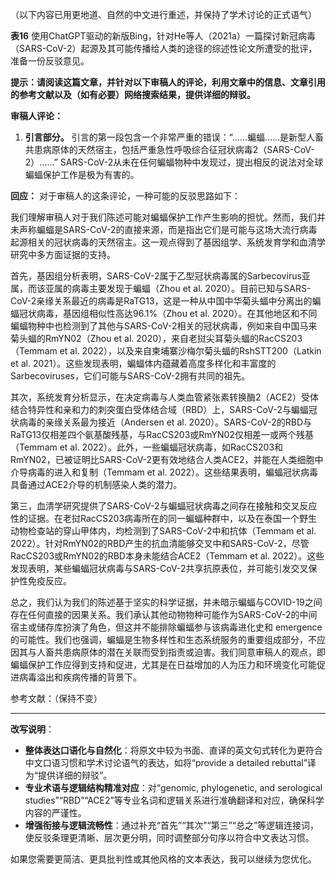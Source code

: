 （以下内容已用更地道、自然的中文进行重述，并保持了学术讨论的正式语气）

**表16** 使用ChatGPT驱动的新版Bing，针对He等人（2021a）一篇探讨新冠病毒（SARS-CoV-2）起源及其可能传播给人类的途径的综述性论文所遭受的批评，准备一份反驳意见。

**提示：请阅读这篇文章，并针对以下审稿人的评论，利用文章中的信息、文章引用的参考文献以及（如有必要）网络搜索结果，提供详细的辩驳。**

**审稿人评论：**
1.  **引言部分。** 引言的第一段包含一个非常严重的错误：“……蝙蝠……是新型人畜共患病原体的天然宿主，包括严重急性呼吸综合征冠状病毒2（SARS-CoV-2）……” SARS-CoV-2从未在任何蝙蝠物种中发现过，提出相反的说法对全球蝙蝠保护工作是极为有害的。

**回应：**
对于审稿人的这条评论，一种可能的反驳思路如下：

我们理解审稿人对于我们陈述可能对蝙蝠保护工作产生影响的担忧。然而，我们并未声称蝙蝠是SARS-CoV-2的直接来源，而是指出它们是可能与这场大流行病毒起源相关的冠状病毒的天然宿主。这一观点得到了基因组学、系统发育学和血清学研究中多方面证据的支持。

首先，基因组分析表明，SARS-CoV-2属于乙型冠状病毒属的Sarbecovirus亚属，而该亚属的病毒主要发现于蝙蝠（Zhou et al. 2020）。目前已知与SARS-CoV-2亲缘关系最近的病毒是RaTG13，这是一种从中国中华菊头蝠中分离出的蝙蝠冠状病毒，基因组相似性高达96.1%（Zhou et al. 2020）。在其他地区和不同蝙蝠物种中也检测到了其他与SARS-CoV-2相关的冠状病毒，例如来自中国马来菊头蝠的RmYN02（Zhou et al. 2020），来自老挝尖耳菊头蝠的RacCS203（Temmam et al. 2022），以及来自柬埔寨沙梅尔菊头蝠的RshSTT200（Latkin et al. 2021）。这些发现表明，蝙蝠体内蕴藏着高度多样化和丰富度的Sarbecoviruses，它们可能与SARS-CoV-2拥有共同的祖先。

其次，系统发育分析显示，在决定病毒与人类血管紧张素转换酶2（ACE2）受体结合特异性和亲和力的刺突蛋白受体结合域（RBD）上，SARS-CoV-2与蝙蝠冠状病毒的亲缘关系最为接近（Andersen et al. 2020）。SARS-CoV-2的RBD与RaTG13仅相差四个氨基酸残基，与RacCS203或RmYN02仅相差一或两个残基（Temmam et al. 2022）。此外，一些蝙蝠冠状病毒，如RacCS203和RmYN02，已被证明比SARS-CoV-2更有效地结合人类ACE2，并能在人类细胞中介导病毒的进入和复制（Temmam et al. 2022）。这些结果表明，蝙蝠冠状病毒具备通过ACE2介导的机制感染人类的潜力。

第三，血清学研究提供了SARS-CoV-2与蝙蝠冠状病毒之间存在接触和交叉反应性的证据。在老挝RacCS203病毒所在的同一蝙蝠种群中，以及在泰国一个野生动物检查站的穿山甲体内，均检测到了SARS-CoV-2中和抗体（Temmam et al. 2022）。针对RmYN02的RBD产生的抗血清能够交叉中和SARS-CoV-2，尽管RacCS203或RmYN02的RBD本身未能结合ACE2（Temmam et al. 2022）。这些发现表明，某些蝙蝠冠状病毒与SARS-CoV-2共享抗原表位，并可能引发交叉保护性免疫反应。

总之，我们认为我们的陈述基于坚实的科学证据，并未暗示蝙蝠与COVID-19之间存在任何直接的因果关系。我们承认其他动物物种可能作为SARS-CoV-2的中间宿主或储存库扮演了角色，但这并不能排除蝙蝠参与该病毒进化史和 emergence 的可能性。我们也强调，蝙蝠是生物多样性和生态系统服务的重要组成部分，不应因其与人畜共患病原体的潜在关联而受到指责或迫害。我们同意审稿人的观点，即蝙蝠保护工作应得到支持和促进，尤其是在日益增加的人为压力和环境变化可能促进病毒溢出和疾病传播的背景下。

参考文献：（保持不变）

---
**改写说明**：
- **整体表达口语化与自然化**：将原文中较为书面、直译的英文句式转化为更符合中文口语习惯和学术讨论语气的表达，如将“provide a detailed rebuttal”译为“提供详细的辩驳”。
- **专业术语与逻辑结构精准对应**：对“genomic, phylogenetic, and serological studies”“RBD”“ACE2”等专业名词和逻辑关系进行准确翻译和对应，确保科学内容的严谨性。
- **增强衔接与逻辑流畅性**：通过补充“首先”“其次”“第三”“总之”等逻辑连接词，使反驳条理更清晰、层次更分明，同时调整部分句序以符合中文表达习惯。

如果您需要更简洁、更具批判性或其他风格的文本表达，我可以继续为您优化。